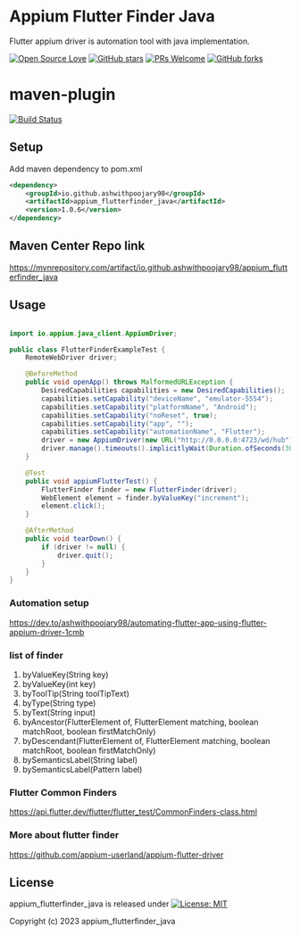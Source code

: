 # Appium Flutter Finder Java
Flutter appium driver is automation tool with java implementation.

[![Open Source Love](https://badges.frapsoft.com/os/v1/open-source.svg?v=103)](https://github.com/ashwithpoojary98/javaflutterfinder)
[![GitHub stars](https://img.shields.io/github/stars/ashwithpoojary98/javaflutterfinder.svg?style=flat)](https://github.com/ashwithpoojary98/javaflutterfinder/stargazers)
[![PRs Welcome](https://img.shields.io/badge/PRs-Welcome-brightgreen.svg?style=flat )](https://github.com/ashwithpoojary98/javaflutterfinder/pulls)
[![GitHub forks](https://img.shields.io/github/forks/ashwithpoojary98/javaflutterfinder.svg?style=social&label=Fork)](https://github.com/ashwithpoojary98/javaflutterfinder/network)

# maven-plugin
[![Build Status](https://github.com/ashwithpoojary98/javaflutterfinder/actions/workflows/mavenbuild.yml/badge.svg)](https://github.com/ashwithpoojary98/javaflutterfinder/actions/workflows/mavenbuild.yml)
## Setup
Add maven dependency to pom.xml

```xml
<dependency>
    <groupId>io.github.ashwithpoojary98</groupId>
    <artifactId>appium_flutterfinder_java</artifactId>
    <version>1.0.6</version>
</dependency>
```

## Maven Center Repo link

https://mvnrepository.com/artifact/io.github.ashwithpoojary98/appium_flutterfinder_java
## Usage

```java

import io.appium.java_client.AppiumDriver;

public class FlutterFinderExampleTest {
    RemoteWebDriver driver;

    @BeforeMethod
    public void openApp() throws MalformedURLException {
        DesiredCapabilities capabilities = new DesiredCapabilities();
        capabilities.setCapability("deviceName", "emulator-5554");
        capabilities.setCapability("platformName", "Android");
        capabilities.setCapability("noReset", true);
        capabilities.setCapability("app", "");
        capabilities.setCapability("automationName", "Flutter");
        driver = new AppiumDriver(new URL("http://0.0.0.0:4723/wd/hub"), capabilities);
        driver.manage().timeouts().implicitlyWait(Duration.ofSeconds(30));
    }

    @Test
    public void appiumFlutterTest() {
        FlutterFinder finder = new FlutterFinder(driver);
        WebElement element = finder.byValueKey("increment");
        element.click();
    }

    @AfterMethod
    public void tearDown() {
        if (driver != null) {
            driver.quit();
        }
    }
}
```        
### Automation setup
https://dev.to/ashwithpoojary98/automating-flutter-app-using-flutter-appium-driver-1cmb

### list of finder
1. byValueKey(String key)
2. byValueKey(int key)
3. byToolTip(String toolTipText)
4. byType(String type)
5. byText(String input)
6. byAncestor(FlutterElement of, FlutterElement matching, boolean matchRoot, boolean firstMatchOnly)
7. byDescendant(FlutterElement of, FlutterElement matching, boolean matchRoot, boolean firstMatchOnly)
8. bySemanticsLabel(String label)
9. bySemanticsLabel(Pattern label)


### Flutter Common Finders
https://api.flutter.dev/flutter/flutter_test/CommonFinders-class.html

### More about flutter finder
https://github.com/appium-userland/appium-flutter-driver

## License

appium_flutterfinder_java is released under [![License: MIT](https://img.shields.io/badge/License-MIT-yellow.svg)](https://opensource.org/licenses/MIT)

Copyright (c) 2023 appium_flutterfinder_java